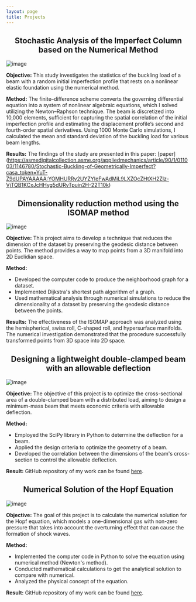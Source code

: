 ```yaml
---
layout: page
title: Projects
---
```




<h2 align="center">Stochastic Analysis of the Imperfect Column based on the Numerical Method</h2>

![image](https://user-images.githubusercontent.com/89813720/209562576-4ff9b4b9-cb41-4976-b87a-e740dae5017a.png)


**Objective:**
This study investigates the statistics of the buckling load of a beam with a random initial imperfection profile that rests on a nonlinear elastic foundation using the numerical method. 

**Method:** 
The finite–difference scheme converts the governing differential equation into a system of nonlinear algebraic equations, which I solved utilizing the Newton–Raphson technique. The beam is discretized into 10,000 elements, sufficient for capturing the spatial correlation of the initial imperfection profile and estimating the displacement profile’s second and fourth-order spatial derivatives. Using 1000 Monte Carlo simulations, I calculated the mean and standard deviation of the buckling load for various beam lengths. 

**Results:**
The findings of the study are presented in this paper: [paper] (https://asmedigitalcollection.asme.org/appliedmechanics/article/90/1/011003/1146780/Stochastic-Buckling-of-Geometrically-Imperfect?casa_token=YuT-Z9dUPAYAAAAA:YOMHURRv2UYZYIeFwAdMiL9LXZOcZHtXH2Zlz-VjTQB1KCxJcHHyg5dURvTpuin2H-22T10k)


<h2 align="center">Dimensionality reduction method using the ISOMAP method</h2>

![image](https://user-images.githubusercontent.com/89813720/209562750-46deeace-5850-40ed-b386-a7065bc43f82.png)


**Objective:**
This project aims to develop a technique that reduces the dimension of the dataset by preserving the geodesic distance between points. The method provides a way to map points from a 3D manifold into 2D Euclidian space.

**Method:**
- Developed the computer code to produce the neighborhood graph for a dataset.
- Implemented Dijkstra's shortest path algorithm of a graph.
- Used mathematical analysis through numerical simulations to reduce the dimensionality of a dataset by preserving the geodesic distance between the points.


**Results:**
The effectiveness of the ISOMAP approach was analyzed using the hemispherical, swiss roll, C-shaped roll, and hypersurface manifolds. The numerical investigation demonstrated that the procedure successfully transformed points from 3D space into 2D space.



<h2 align="center">Designing a lightweight double-clamped beam with an allowable deflection</h2>

![image](https://user-images.githubusercontent.com/89813720/209562839-1231e1c1-78dd-4d27-a594-5b0ed8e92ba4.png)


**Objective:**
The objective of this project is to optimize the cross-sectional area of a double-clamped beam with a distributed load, aiming to design a minimum-mass beam that meets economic criteria with allowable deflection.

**Method:**
- Employed the SciPy library in Python to determine the deflection for a beam.
- Applied the design criteria to optimize the geometry of a beam.
- Developed the correlation between the dimensions of the beam's cross-section to control the allowable deflection.


**Result:**
GitHub repository of my work can be found [here](https://github.com/Zheren1999/optimization-the-cross-sectional-geometry-of-a-doubly-clamped-beam-).



<h2 align="center">Numerical Solution of the Hopf Equation</h2>

![image](https://user-images.githubusercontent.com/89813720/209562884-6e9e3849-35a5-4f1d-a3e0-a8bc8e0701e3.png)


**Objective:**
The goal of this project is to calculate the numerical solution for the Hopf equation, which models a one-dimensional gas with non-zero pressure that takes into account the overturning effect that can cause the formation of shock waves.

**Method:**
- Implemented the computer code in Python to solve the equation using numerical method (Newton's method).
- Conducted mathematical calculations to get the analytical solution to compare with numerical.
- Analyzed the physical concept of the equation.


**Result:**
GitHub repository of my work can be found [here](https://github.com/Zheren1999/investigation-of-the-Hopf-equation-). 

